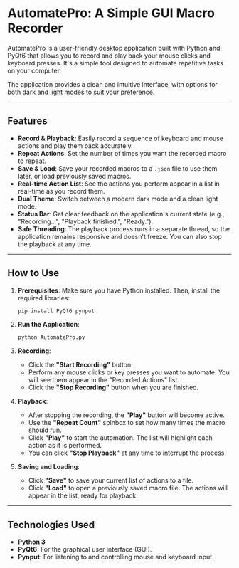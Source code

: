 # AutomatePro: A Simple GUI Macro Recorder

AutomatePro is a user-friendly desktop application built with Python and PyQt6 that allows you to record and play back your mouse clicks and keyboard presses. It's a simple tool designed to automate repetitive tasks on your computer.

The application provides a clean and intuitive interface, with options for both dark and light modes to suit your preference.

-----

## Features

  * **Record & Playback**: Easily record a sequence of keyboard and mouse actions and play them back accurately.
  * **Repeat Actions**: Set the number of times you want the recorded macro to repeat.
  * **Save & Load**: Save your recorded macros to a `.json` file to use them later, or load previously saved macros.
  * **Real-time Action List**: See the actions you perform appear in a list in real-time as you record them.
  * **Dual Theme**: Switch between a modern dark mode and a clean light mode.
  * **Status Bar**: Get clear feedback on the application's current state (e.g., "Recording...", "Playback finished.", "Ready.").
  * **Safe Threading**: The playback process runs in a separate thread, so the application remains responsive and doesn't freeze. You can also stop the playback at any time.

-----

## How to Use

1.  **Prerequisites**: Make sure you have Python installed. Then, install the required libraries:

    ```bash
    pip install PyQt6 pynput
    ```

2.  **Run the Application**:

    ```bash
    python AutomatePro.py
    ```

3.  **Recording**:

      * Click the **"Start Recording"** button.
      * Perform any mouse clicks or key presses you want to automate. You will see them appear in the "Recorded Actions" list.
      * Click the **"Stop Recording"** button when you are finished.

4.  **Playback**:

      * After stopping the recording, the **"Play"** button will become active.
      * Use the **"Repeat Count"** spinbox to set how many times the macro should run.
      * Click **"Play"** to start the automation. The list will highlight each action as it is performed.
      * You can click **"Stop Playback"** at any time to interrupt the process.

5.  **Saving and Loading**:

      * Click **"Save"** to save your current list of actions to a file.
      * Click **"Load"** to open a previously saved macro file. The actions will appear in the list, ready for playback.

-----

## Technologies Used

  * **Python 3**
  * **PyQt6**: For the graphical user interface (GUI).
  * **Pynput**: For listening to and controlling mouse and keyboard input.
